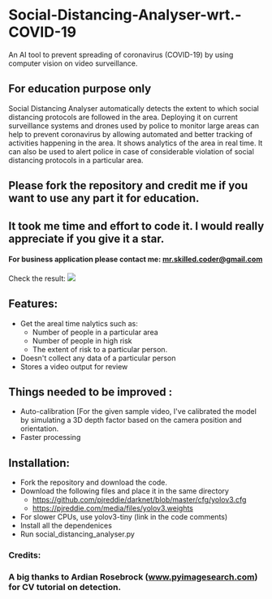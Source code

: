 # Social-Distancing-Analyser-wrt.-COVID-19
An AI tool to prevent spreading of coronavirus (COVID-19) by using computer vision on video surveillance.

## For education purpose only

Social Distancing Analyser automatically detects the extent to which social distancing protocols are followed in the area.
Deploying it on current surveillance systems and drones used by police to monitor large areas can help to prevent coronavirus by allowing automated and better tracking of activities happening in the area. It shows analytics of the area in real time. It can also be used to alert police in case of considerable violation of social distancing protocols in a particular area. 

## Please fork the repository and credit me if you want to use any part it for education.
## It took me time and effort to code it. I would really appreciate if you give it a star.
#### For business application please contact me: mr.skilled.coder@gmail.com

Check the result:
![](output.gif)

## Features:
* Get the areal time nalytics such as:
   - Number of people in a particular area
   - Number of people in high risk
   - The extent of risk to a particular person.
* Doesn't collect any data of a particular person
* Stores a video output for review

## Things needed to be improved :
* Auto-calibration [For the given sample video, I've calibrated the model by simulating a 3D depth factor based on the camera position and orientation.
* Faster processing

## Installation:
* Fork the repository and download the code.
* Download the following files and place it in the same directory
   - https://github.com/pjreddie/darknet/blob/master/cfg/yolov3.cfg
   - https://pjreddie.com/media/files/yolov3.weights
* For slower CPUs, use yolov3-tiny (link in the code comments)
* Install all the dependenices
* Run social_distancing_analyser.py

### Credits:
### A big thanks to Ardian Rosebrock (www.pyimagesearch.com) for CV tutorial on detection.
